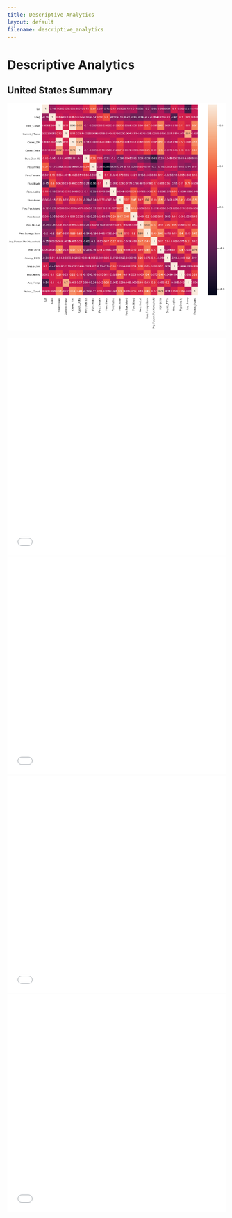 ```yaml
---
title: Descriptive Analytics 
layout: default
filename: descriptive_analytics
---
```



# Descriptive Analytics

## United States Summary

![img](assets/img/Seaborn/Corr_Plot.png)

<iframe src="assets/img/Bokeh/Total_Pop_Plot.html"
    sandbox="allow-same-origin allow-scripts"
    width="100%"
    height="500"
    scrolling="no"
    seamless="seamless"
    frameborder="0">
</iframe>

<iframe src="assets/img/Bokeh/BLM_Gov_Cases_Plot.html"
    sandbox="allow-same-origin allow-scripts"
    width="100%"
    height="500"
    scrolling="no"
    seamless="seamless"
    frameborder="0">
</iframe>

<iframe src="assets/img/Bokeh/County_Density_Plot.html"
    sandbox="allow-same-origin allow-scripts"
    width="100%"
    height="500"
    scrolling="no"
    seamless="seamless"
    frameborder="0">
</iframe>

<iframe src="assets/img/Bokeh/Lockdown_Rating_Plot.html"
    sandbox="allow-same-origin allow-scripts"
    width="100%"
    height="500"
    scrolling="no"
    seamless="seamless"
    frameborder="0">
</iframe>
